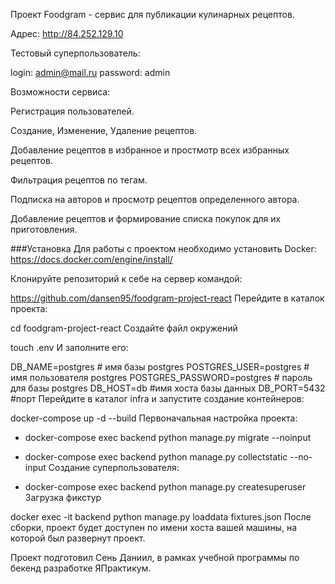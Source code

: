 Проект Foodgram - сервис для публикации кулинарных рецептов.

Адрес: http://84.252.129.10

Тестовый суперпользователь:

login: admin@mail.ru
password: admin

Возможности сервиса:

Регистрация пользователей.

Создание, Изменение, Удаление рецептов.

Добавление рецептов в избранное и простмотр всех избранных рецептов.

Фильтрация рецептов по тегам.

Подписка на авторов и просмотр рецептов определенного автора.

Добавление рецептов и формирование списка покупок для их приготовления.

###Установка Для работы с проектом необходимо установить Docker: https://docs.docker.com/engine/install/

Клонируйте репозиторий к себе на сервер командой:

https://github.com/dansen95/foodgram-project-react
Перейдите в каталок проекта:

cd foodgram-project-react
Создайте файл окружений

touch .env
И заполните его:

DB_NAME=postgres  # имя базы postgres
POSTGRES_USER=postgres # имя пользователя postgres
POSTGRES_PASSWORD=postgres # пароль для базы postgres
DB_HOST=db   #имя хоста базы данных
DB_PORT=5432  #порт
Перейдите в каталог infra и запустите создание контейнеров:

docker-compose up -d --build
Первоначальная настройка проекта:

- docker-compose exec backend python manage.py migrate --noinput
- docker-compose exec backend python manage.py collectstatic --no-input
Создание суперпользователя:

- docker-compose exec backend python manage.py createsuperuser
Загрузка фикстур

docker exec -it backend python manage.py loaddata fixtures.json
После сборки, проект будет доступен по имени хоста вашей машины, на которой был развернут проект.

Проект подготовил Сень Даниил, в рамках учебной программы по бекенд разработке ЯПрактикум.
